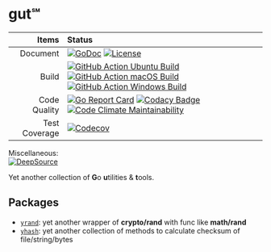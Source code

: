 # gut℠

|         Items | Status                                                                                                                                                                                                                                                                                                                                                                                                                                        |
| ------------: | :-------------------------------------------------------------------------------------------------------------------------------------------------------------------------------------------------------------------------------------------------------------------------------------------------------------------------------------------------------------------------------------------------------------------------------------------- |
|      Document | [![GoDoc](https://godoc.org/github.com/an63/gut?status.svg)](https://godoc.org/github.com/an63/gut) [![License](https://img.shields.io/github/license/an63/gut)](https://github.com/an63/gut/blob/master/LICENSE)                                                                                                                                                                                                                             |
|         Build | [![GitHub Action Ubuntu Build](https://github.com/an63/gut/workflows/Ubuntu/badge.svg)](https://github.com/an63/gut/actions?workflow=Ubuntu) [![GitHub Action macOS Build](https://github.com/an63/gut/workflows/macOS/badge.svg)](https://github.com/an63/gut/actions?workflow=macOS) [![GitHub Action Windows Build](https://github.com/an63/gut/workflows/Windows/badge.svg)](https://github.com/an63/gut/actions?workflow=Windows)        |
|  Code Quality | [![Go Report Card](https://goreportcard.com/badge/github.com/an63/gut)](https://goreportcard.com/report/github.com/an63/gut) [![Codacy Badge](https://api.codacy.com/project/badge/Grade/f70fcc271c3e4785a3dfb87739a44cd0)](https://www.codacy.com/manual/an9an63/gut) [![Code Climate Maintainability](https://api.codeclimate.com/v1/badges/c92481b34278a763bb88/maintainability)](https://codeclimate.com/github/an63/gut/maintainability) |
| Test Coverage | [![Codecov](https://img.shields.io/codecov/c/gh/an63/gut)](https://codecov.io/gh/an63/gut)                                                                                                                                                                                                                                                                                                                                                    |

Miscellaneous:    
[![DeepSource](https://static.deepsource.io/deepsource-badge-light.svg)](https://deepsource.io/gh/an63/gut/?ref=repository-badge)

Yet another collection of **G**o **u**tilities & **t**ools.

## Packages

-   [`yrand`](https://godoc.org/github.com/an63/gut/yrand): yet another wrapper of **crypto/rand** with func like **math/rand**
-   [`yhash`](https://godoc.org/github.com/an63/gut/yhash): yet another collection of methods to calculate checksum of file/string/bytes
